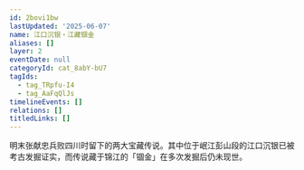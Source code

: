 ```yaml
---
id: 2bovi1bw
lastUpdated: '2025-06-07'
name: 江口沉银・江藏锢金
aliases: []
layer: 2
eventDate: null
categoryId: cat_8abY-bU7
tagIds:
  - tag_TRpfu-I4
  - tag_AaFqQlJs
timelineEvents: []
relations: []
titledLinks: []
---
```

明末张献忠兵败四川时留下的两大宝藏传说。其中位于岷江彭山段的江口沉银已被考古发掘证实，而传说藏于锦江的「锢金」在多次发掘后仍未现世。

